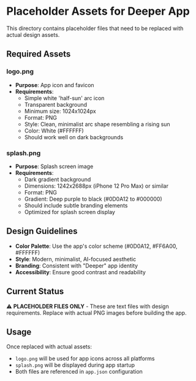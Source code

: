 # Placeholder Assets for Deeper App

This directory contains placeholder files that need to be replaced with actual design assets.

## Required Assets

### logo.png
- **Purpose**: App icon and favicon
- **Requirements**:
  - Simple white 'half-sun' arc icon
  - Transparent background
  - Minimum size: 1024x1024px
  - Format: PNG
  - Style: Clean, minimalist arc shape resembling a rising sun
  - Color: White (#FFFFFF)
  - Should work well on dark backgrounds

### splash.png
- **Purpose**: Splash screen image
- **Requirements**:
  - Dark gradient background
  - Dimensions: 1242x2688px (iPhone 12 Pro Max) or similar
  - Format: PNG
  - Gradient: Deep purple to black (#0D0A12 to #000000)
  - Should include subtle branding elements
  - Optimized for splash screen display

## Design Guidelines

- **Color Palette**: Use the app's color scheme (#0D0A12, #FF6A00, #FFFFFF)
- **Style**: Modern, minimalist, AI-focused aesthetic
- **Branding**: Consistent with "Deeper" app identity
- **Accessibility**: Ensure good contrast and readability

## Current Status

⚠️ **PLACEHOLDER FILES ONLY** - These are text files with design requirements. Replace with actual PNG images before building the app.

## Usage

Once replaced with actual assets:
- `logo.png` will be used for app icons across all platforms
- `splash.png` will be displayed during app startup
- Both files are referenced in `app.json` configuration
